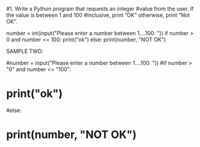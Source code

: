 #1.	Write a Python program that requests an integer
#value from the user. If the value is between 1 and 100
#inclusive, print ”OK” otherwise, print “Not OK”.


number = int(input("Please enter a number between 1....100: "))
if number > 0 and number <= 100:
   print("ok")
else: 
   print(number, "NOT OK")


SAMPLE TWO:
  
#number = input("Please enter a number between 1....100: "))
#if number > "0" and number <= "100":
#   print("ok")
#else: 
#   print(number, "NOT OK")
